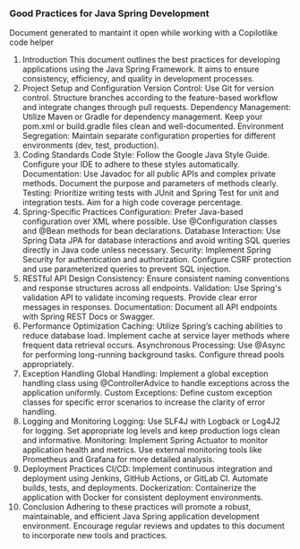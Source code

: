 ### Good Practices for Java Spring Development
Document generated to mantaint it open while working with a Copilotlike code helper
1. Introduction
This document outlines the best practices for developing applications using the Java Spring Framework. It aims to ensure consistency, efficiency, and quality in development processes.
2. Project Setup and Configuration
Version Control: Use Git for version control. Structure branches according to the feature-based workflow and integrate changes through pull requests.
Dependency Management: Utilize Maven or Gradle for dependency management. Keep your pom.xml or build.gradle files clean and well-documented.
Environment Segregation: Maintain separate configuration properties for different environments (dev, test, production).
3. Coding Standards
Code Style: Follow the Google Java Style Guide. Configure your IDE to adhere to these styles automatically.
Documentation: Use Javadoc for all public APIs and complex private methods. Document the purpose and parameters of methods clearly.
Testing: Prioritize writing tests with JUnit and Spring Test for unit and integration tests. Aim for a high code coverage percentage.
4. Spring-Specific Practices
Configuration: Prefer Java-based configuration over XML where possible. Use @Configuration classes and @Bean methods for bean declarations.
Database Interaction: Use Spring Data JPA for database interactions and avoid writing SQL queries directly in Java code unless necessary.
Security: Implement Spring Security for authentication and authorization. Configure CSRF protection and use parameterized queries to prevent SQL injection.
5. RESTful API Design
Consistency: Ensure consistent naming conventions and response structures across all endpoints.
Validation: Use Spring's validation API to validate incoming requests. Provide clear error messages in responses.
Documentation: Document all API endpoints with Spring REST Docs or Swagger.
6. Performance Optimization
Caching: Utilize Spring’s caching abilities to reduce database load. Implement cache at service layer methods where frequent data retrieval occurs.
Asynchronous Processing: Use @Async for performing long-running background tasks. Configure thread pools appropriately.
7. Exception Handling
Global Handling: Implement a global exception handling class using @ControllerAdvice to handle exceptions across the application uniformly.
Custom Exceptions: Define custom exception classes for specific error scenarios to increase the clarity of error handling.
8. Logging and Monitoring
Logging: Use SLF4J with Logback or Log4J2 for logging. Set appropriate log levels and keep production logs clean and informative.
Monitoring: Implement Spring Actuator to monitor application health and metrics. Use external monitoring tools like Prometheus and Grafana for more detailed analysis.
9. Deployment Practices
CI/CD: Implement continuous integration and deployment using Jenkins, GitHub Actions, or GitLab CI. Automate builds, tests, and deployments.
Dockerization: Containerize the application with Docker for consistent deployment environments.
10. Conclusion
Adhering to these practices will promote a robust, maintainable, and efficient Java Spring application development environment. Encourage regular reviews and updates to this document to incorporate new tools and practices.